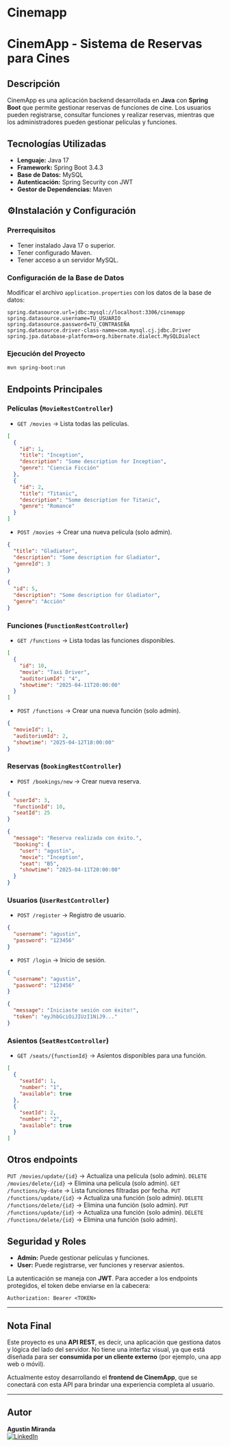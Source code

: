# Cinemapp
#  CinemApp - Sistema de Reservas para Cines

##  Descripción
CinemApp es una aplicación backend desarrollada en **Java** con **Spring Boot** que permite gestionar reservas de funciones de cine. Los usuarios pueden registrarse, consultar funciones y realizar reservas, mientras que los administradores pueden gestionar películas y funciones.

##  Tecnologías Utilizadas
- **Lenguaje:** Java 17
- **Framework:** Spring Boot 3.4.3
- **Base de Datos:** MySQL
- **Autenticación:** Spring Security con JWT
- **Gestor de Dependencias:** Maven

## ⚙Instalación y Configuración

### Prerrequisitos
- Tener instalado Java 17 o superior.
- Tener configurado Maven.
- Tener acceso a un servidor MySQL.

### Configuración de la Base de Datos
Modificar el archivo `application.properties` con los datos de la base de datos:

```properties
spring.datasource.url=jdbc:mysql://localhost:3306/cinemapp
spring.datasource.username=TU_USUARIO
spring.datasource.password=TU_CONTRASEÑA
spring.datasource.driver-class-name=com.mysql.cj.jdbc.Driver
spring.jpa.database-platform=org.hibernate.dialect.MySQLDialect
```

### Ejecución del Proyecto
```bash
mvn spring-boot:run
```

## Endpoints Principales

### **Películas** (`MovieRestController`)
- `GET /movies` → Lista todas las películas.
```json
[
  {
    "id": 1,
    "title": "Inception",
    "description": "Some description for Inception",
    "genre": "Ciencia Ficción"
  },
  {
    "id": 2,
    "title": "Titanic",
    "description": "Some description for Titanic",
    "genre": "Romance"
  }
]
```
- `POST /movies` → Crear una nueva película (solo admin).
```json
{
  "title": "Gladiator",
  "description": "Some description for Gladiator",
  "genreId": 3
}
```
```json
{
  "id": 5,
  "description": "Some description for Gladiator",
  "genre": "Acción"
}
```

### **Funciones** (`FunctionRestController`)
- `GET /functions` → Lista todas las funciones disponibles.
```json
[
  {
    "id": 10,
    "movie": "Taxi Driver",
    "auditoriumId": "4",
    "showtime": "2025-04-11T20:00:00"
  }
]
```
- `POST /functions` → Crear una nueva función (solo admin).
```json
{
  "movieId": 1,
  "auditoriumId": 2,
  "showtime": "2025-04-12T18:00:00"
}
```

###  **Reservas** (`BookingRestController`)
- `POST /bookings/new` → Crear nueva reserva.
```json
{
  "userId": 3,
  "functionId": 10,
  "seatId": 25
}
```
```json
{
  "message": "Reserva realizada con éxito.",
  "booking": {
    "user": "agustin",
    "movie": "Inception",
    "seat": "B5",
    "showtime": "2025-04-11T20:00:00"
  }
}
```

### **Usuarios** (`UserRestController`)
- `POST /register` → Registro de usuario.
```json
{
  "username": "agustin",
  "password": "123456"
}
```
- `POST /login` → Inicio de sesión.
```json
{
  "username": "agustin",
  "password": "123456"
}
```
```json
{
  "message": "Iniciaste sesión con éxito!",
  "token": "eyJhbGciOiJIUzI1NiJ9..."
}
```

### **Asientos** (`SeatRestController`)
- `GET /seats/{functionId}` → Asientos disponibles para una función.
```json
[
  {
    "seatId": 1,
    "number": "1",
    "available": true
  },
  {
    "seatId": 2,
    "number": "2",
    "available": true
  }
]
```
## Otros endpoints
`PUT /movies/update/{id}` → Actualiza una película (solo admin).
`DELETE /movies/delete/{id}` → Elimina una película (solo admin).
`GET /functions/by-date` → Lista funciones filtradas por fecha.
`PUT /functions/update/{id}` → Actualiza una función (solo admin).
`DELETE /functions/delete/{id}` → Elimina una función (solo admin).
`PUT /functions/update/{id}` → Actualiza una función (solo admin).
`DELETE /functions/delete/{id}` → Elimina una función (solo admin).

## Seguridad y Roles
- **Admin:** Puede gestionar películas y funciones.
- **User:** Puede registrarse, ver funciones y reservar asientos.

La autenticación se maneja con **JWT**. Para acceder a los endpoints protegidos, el token debe enviarse en la cabecera:
```
Authorization: Bearer <TOKEN>
```

---

##  Nota Final

Este proyecto es una **API REST**, es decir, una aplicación que gestiona datos y lógica del lado del servidor. No tiene una interfaz visual, ya que está diseñada para ser **consumida por un cliente externo** (por ejemplo, una app web o móvil).

 Actualmente estoy desarrollando el **frontend de CinemApp**, que se conectará con esta API para brindar una experiencia completa al usuario.

---

## Autor
**Agustin Miranda**  
[![LinkedIn](https://img.shields.io/badge/LinkedIn--blue?style=social&logo=linkedin)](https://www.linkedin.com/in/agustinmiranda16/) 

